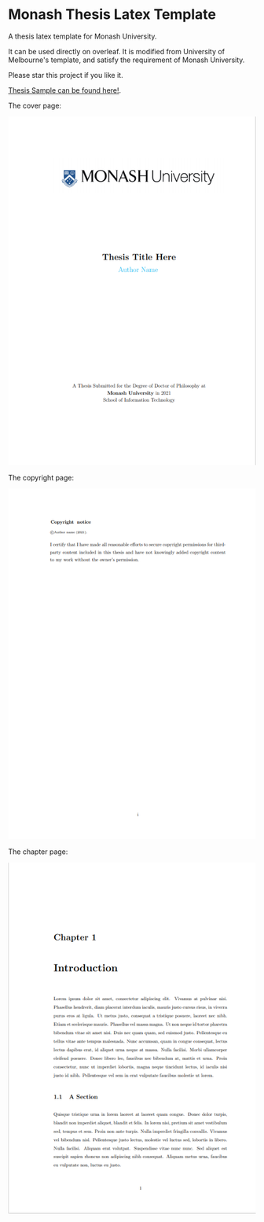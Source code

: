 # Monash Thesis Latex Template

A thesis latex template for Monash University.

It can be used directly on overleaf. It is modified from University of Melbourne's template, and satisfy the requirement of Monash University. 


Please star this project if you like it. 

[Thesis Sample can be found here!](https://github.com/charlesLucky/Monash-Thesis-Template/blob/main/Monash_Thesis_Template.pdf?raw=true).

The cover page:

![Cover Page](https://github.com/charlesLucky/Monash-Thesis-Template/blob/main/Figures/20210225124717.png)

The copyright page:

![Copyright Page](https://github.com/charlesLucky/Monash-Thesis-Template/blob/main/Figures/20210225124727.png)

The chapter page:

![Chapter Page](https://github.com/charlesLucky/Monash-Thesis-Template/blob/main/Figures/20210225124753.png)


